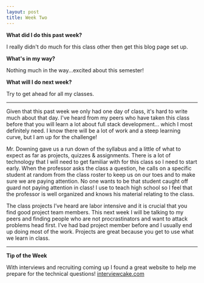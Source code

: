 ```yaml
---
layout: post
title: Week Two
---
```

<b>What did I do this past week?</b><br>
<p>I really didn't do much for this class other then get this blog page set up.</p>

<b>What's in my way?</b><br>
<p>Nothing much in the way...excited about this semester!</p>


<b>What will I do next week?</b><br>
<p>Try to get ahead for all my classes.</p>


<hr>
<p>Given that this past week we only had one day of class, it's hard to write much about that day. I've heard from my peers who have taken this class before that you will learn a lot about full stack development... which I most definitely need. I know there will be a lot of work and a steep learning curve, but I am up for the challenge!  </p>

<p>Mr. Downing gave us a run down of the syllabus and a little of what to expect as far as projects, quizzes & assignments. There is a lot of technology that I will need to get familiar with for this class so I need to start early. When the professor asks the class a question, he calls on a specific student at random from the class roster to keep us on our toes and to make sure we are paying attention. No one wants to be that student caught off guard not paying attention in class! I use to teach high school so I feel that the professor is well organized and knows his material relating to the class.  </p>

<p>The class projects I’ve heard are labor intensive and it is crucial that you find good project team members. This next week I will be talking to my peers and finding people who are not procrastinators and want to attack problems head first. I’ve had bad project member before and I usually end up doing most of the work. Projects are great because you get to use what we learn in class. </p>

<hr>
<b>Tip of the Week</b><br>
<p>With interviews and recruiting coming up I found a great website to help me prepare for the technical questions! <a href="http://www.interviewcake.com">interviewcake.com</a></p>

